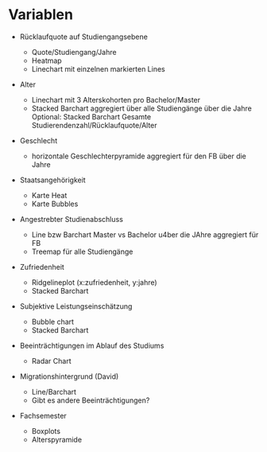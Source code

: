 # Variablen


- Rücklaufquote auf Studiengangsebene
    - Quote/Studiengang/Jahre
    - Heatmap
    - Linechart mit einzelnen markierten Lines

- Alter
    - Linechart mit 3 Alterskohorten pro Bachelor/Master
    - Stacked Barchart aggregiert über alle Studiengänge über die Jahre
Optional: Stacked Barchart Gesamte Studierendenzahl/Rücklaufquote/Alter

- Geschlecht
    - horizontale Geschlechterpyramide aggregiert für den FB über die Jahre

- Staatsangehörigkeit
    - Karte Heat
    - Karte Bubbles
- Angestrebter Studienabschluss
    - Line bzw Barchart Master vs Bachelor u4ber die JAhre aggregiert für FB
    - Treemap für alle Studiengänge

- Zufriedenheit
    - Ridgelineplot (x:zufriedenheit, y:jahre)
    - Stacked Barchart
- Subjektive Leistungseinschätzung
    - Bubble chart
    - Stacked Barchart
- Beeinträchtigungen im Ablauf des Studiums
    - Radar Chart
- Migrationshintergrund (David)
    - Line/Barchart
    - Gibt es andere Beeinträchtigungen?
- Fachsemester
    - Boxplots
    - Alterspyramide